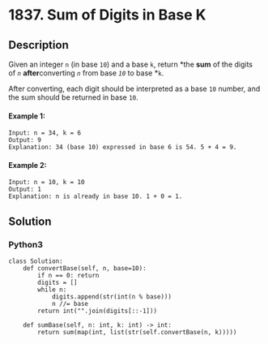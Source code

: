 # 1837. Sum of Digits in Base K

## Description
Given an integer `n` (in base `10`) and a base `k`, return *the **sum** of the digits of *`n`* **after**converting *`n`* from base *`10`* to base *`k`.

After converting, each digit should be interpreted as a base `10` number, and the sum should be returned in base `10`.

#### Example 1:
```
Input: n = 34, k = 6
Output: 9
Explanation: 34 (base 10) expressed in base 6 is 54. 5 + 4 = 9.
```

#### Example 2:
```
Input: n = 10, k = 10
Output: 1
Explanation: n is already in base 10. 1 + 0 = 1.
```

## Solution

### Python3
```
class Solution:
    def convertBase(self, n, base=10):
        if n == 0: return
        digits = []
        while n:
            digits.append(str(int(n % base)))
            n //= base
        return int("".join(digits[::-1]))

    def sumBase(self, n: int, k: int) -> int:
        return sum(map(int, list(str(self.convertBase(n, k)))))
```
